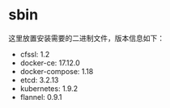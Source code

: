 # sbin

这里放置安装需要的二进制文件，版本信息如下：

- cfssl: 1.2
- docker-ce: 17.12.0
- docker-compose: 1.18
- etcd: 3.2.13
- kubernetes: 1.9.2
- flannel: 0.9.1




